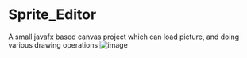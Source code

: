 # Sprite_Editor
A small javafx based canvas project which can load picture, and doing various drawing operations
![image](https://github.com/Victoria-Qiao/Sprite_Editor/assets/135839176/3941724f-4996-4a15-a08f-0f6b9c747598)
